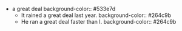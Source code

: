 - a great deal
  background-color:: #533e7d
	- It rained a great deal last year.
	  background-color:: #264c9b
	- He ran a great deal faster than I.
	  background-color:: #264c9b